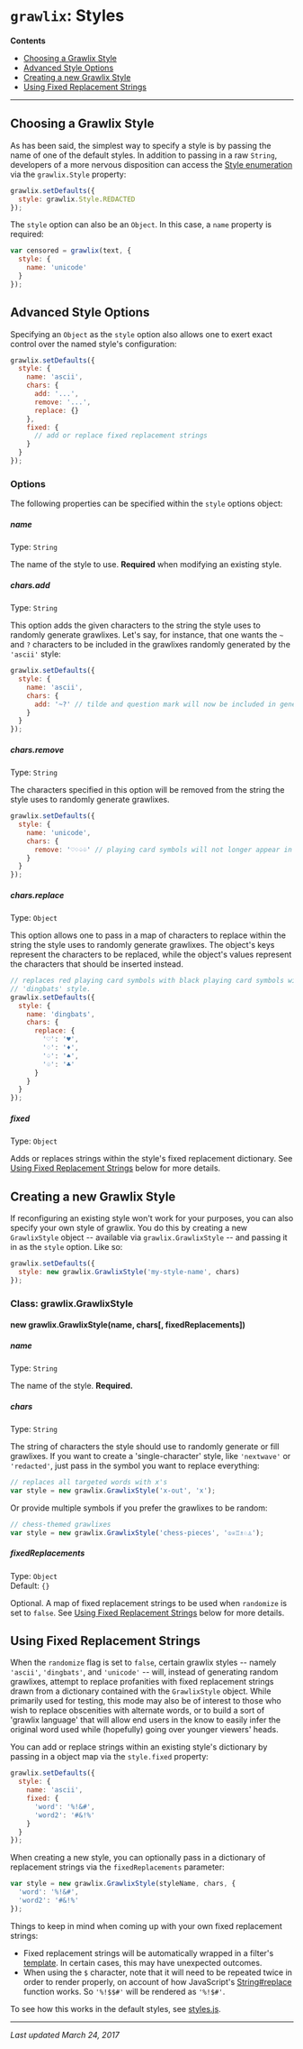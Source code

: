 # `grawlix`: Styles

__Contents__
- [Choosing a Grawlix Style](#choosing-a-grawlix-style)
- [Advanced Style Options](#advanced-style-options)
- [Creating a new Grawlix Style](#creating-a-new-grawlix-style)
- [Using Fixed Replacement Strings](#using-fixed-replacement-strings)

***

## Choosing a Grawlix Style

As has been said, the simplest way to specify a style is by passing the name of one of the default styles. In addition to passing in a raw `String`, developers of a more nervous disposition can access the [Style enumeration](https://github.com/tinwatchman/grawlix/blob/master/styles.js#L9) via the `grawlix.Style` property:

```javascript
grawlix.setDefaults({
  style: grawlix.Style.REDACTED
});
```

The `style` option can also be an `Object`. In this case, a `name` property is required:

```javascript
var censored = grawlix(text, {
  style: {
    name: 'unicode'
  }
});
```

## Advanced Style Options

Specifying an `Object` as the `style` option also allows one to exert exact control over the named style's configuration:

```javascript
grawlix.setDefaults({
  style: {
    name: 'ascii',
    chars: {
      add: '...',
      remove: '...',
      replace: {}
    },
    fixed: {
      // add or replace fixed replacement strings
    }
  }
});
```

### Options

The following properties can be specified within the `style` options object:

##### name

Type: `String`

The name of the style to use. **Required** when modifying an existing style.

##### chars.add

Type: `String`

This option adds the given characters to the string the style uses to randomly generate grawlixes. Let's say, for instance, that one wants the `~` and `?` characters to be included in the grawlixes randomly generated by the `'ascii'` style:

```javascript
grawlix.setDefaults({
  style: {
    name: 'ascii',
    chars: {
      add: '~?' // tilde and question mark will now be included in generated grawlixes
    }
  }
});
```

##### chars.remove

Type: `String`

The characters specified in this option will be removed from the string the style uses to randomly generate grawlixes.

```javascript
grawlix.setDefaults({
  style: {
    name: 'unicode',
    chars: {
      remove: '♡♢♤♧' // playing card symbols will not longer appear in grawlixes
    }
  }
});
```

##### chars.replace

Type: `Object`

This option allows one to pass in a map of characters to replace within the string the style uses to randomly generate grawlixes. The object's keys represent the characters to be replaced, while the object's values represent the characters that should be inserted instead.

```javascript
// replaces red playing card symbols with black playing card symbols within the 
// 'dingbats' style.
grawlix.setDefaults({
  style: {
    name: 'dingbats',
    chars: {
      replace: {
        '♡': '♥',
        '♢': '♦',
        '♤': '♠',
        '♧': '♣'
      }
    }
  }
});
```

##### fixed

Type: `Object`

Adds or replaces strings within the style's fixed replacement dictionary. See [Using Fixed Replacement Strings](#using-fixed-replacement-strings) below for more details.

## Creating a new Grawlix Style

If reconfiguring an existing style won't work for your purposes, you can also specify your own style of grawlix. You do this by creating a new `GrawlixStyle` object -- available via `grawlix.GrawlixStyle` -- and passing it in as the `style` option. Like so:

```javascript
grawlix.setDefaults({
  style: new grawlix.GrawlixStyle('my-style-name', chars)
});
```

### Class: grawlix.GrawlixStyle

#### new grawlix.GrawlixStyle(name, chars[, fixedReplacements])

##### name

Type: `String`

The name of the style. **Required.**

##### chars

Type: `String`

The string of characters the style should use to randomly generate or fill grawlixes. If you want to create a 'single-character' style, like `'nextwave'` or `'redacted'`, just pass in the symbol you want to replace everything:

```javascript
// replaces all targeted words with x's
var style = new grawlix.GrawlixStyle('x-out', 'x');
```

Or provide multiple symbols if you prefer the grawlixes to be random:

```javascript
// chess-themed grawlixes
var style = new grawlix.GrawlixStyle('chess-pieces', '♔♕♖♗♘♙');
```

##### fixedReplacements

Type: `Object`<br>
Default: `{}`

Optional. A map of fixed replacement strings to be used when `randomize` is set to `false`. See [Using Fixed Replacement Strings](#using-fixed-replacement-strings) below for more details.

## Using Fixed Replacement Strings

When the `randomize` flag is set to `false`, certain grawlix styles -- namely `'ascii'`, `'dingbats'`, and `'unicode'` -- will, instead of generating random grawlixes, attempt to replace profanities with fixed replacement strings drawn from a dictionary contained with the `GrawlixStyle` object. While primarily used for testing, this mode may also be of interest to those who wish to replace obscenities with alternate words, or to build a sort of 'grawlix language' that will allow end users in the know to easily infer the original word used while (hopefully) going over younger viewers' heads.

You can add or replace strings within an existing style's dictionary by passing in a object map via the `style.fixed` property:

```javascript
grawlix.setDefaults({
  style: {
    name: 'ascii',
    fixed: {
      'word': '%!&#',
      'word2': '#&!%'
    }
  }
});
```

When creating a new style, you can optionally pass in a dictionary of replacement strings via the `fixedReplacements` parameter:

```javascript
var style = new grawlix.GrawlixStyle(styleName, chars, {
  'word': '%!&#',
  'word2': '#&!%'
});
```

Things to keep in mind when coming up with your own fixed replacement strings:

- Fixed replacement strings will be automatically wrapped in a filter's [template](https://github.com/tinwatchman/grawlix/blob/master/docs/FILTERS.md#filter-templates). In certain cases, this may have unexpected outcomes.
- When using the `$` character, note that it will need to be repeated twice in order to render properly, on account of how JavaScript's [String#replace](https://developer.mozilla.org/en-US/docs/Web/JavaScript/Reference/Global_Objects/String/replace) function works. So `'%!$$#'` will be rendered as `'%!$#'`.

To see how this works in the default styles, see [styles.js](https://github.com/tinwatchman/grawlix/blob/master/styles.js#L62).

***

*Last updated March 24, 2017*
